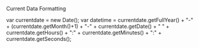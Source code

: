 Current Data Formatting

var currentdate = new Date();
var datetime =  currentdate.getFullYear() + "-"
                + (currentdate.getMonth()+1)  + "-"
                + currentdate.getDate() + " "
                + currentdate.getHours() + ":"
                + currentdate.getMinutes() + ":"
                + currentdate.getSeconds();
